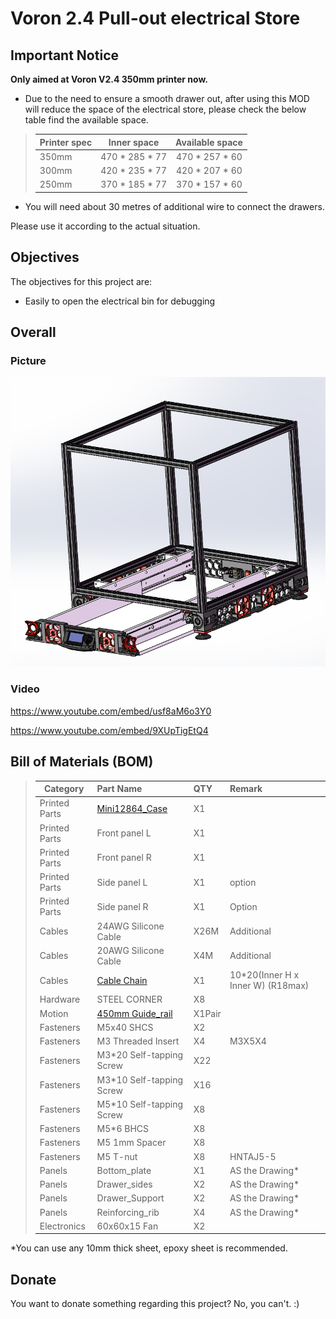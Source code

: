 # Voron 2.4 Pull-out electrical Store 


## Important Notice

**Only aimed at Voron V2.4 350mm printer now.**  
    

* Due to the need to ensure a smooth drawer out, after using this MOD will reduce the space of the electrical store, please check the below table find the available space.

>| **Printer spec**|Inner space     |**Available space**|
>| ----------------| :------------: | :---------------: |
>| 350mm           | 470 * 285 * 77 | 470 * 257 * 60    |
>| 300mm           | 420 * 235 * 77 | 420 * 207 * 60    |
>| 250mm           | 370 * 185 * 77 | 370 * 157 * 60    |

* You will need about 30 metres of additional wire to connect the drawers.


Please use it according to the actual situation.

## Objectives

The objectives for this project are:

* Easily to open the electrical bin for debugging

## Overall

### Picture

![图片](Photos/Voron_V2.4_Pull-out_electrical_store.PNG)
### Video

https://www.youtube.com/embed/usf8aM6o3Y0

https://www.youtube.com/embed/9XUpTigEtQ4
 
## Bill of Materials (BOM)

>| **Category**|Part Name |**QTY**|Remark
>| ----------------| :------------ | :--------------- | :--------------- |
>|Printed Parts|[Mini12864_Case](./STL)|X1||
>|Printed Parts|Front panel L|X1||
>|Printed Parts|Front panel R|X1||
>|Printed Parts|Side panel L|X1|option|
>|Printed Parts|Side panel R|X1|Option|
>|Cables|24AWG Silicone Cable| X26M |Additional |
>|Cables|20AWG Silicone Cable| X4M |Additional |
>|Cables|[Cable Chain](https://www.amazon.com/Befenybay-Internal-Flexible-Machines-10mmX20mm/dp/B07SFFT1K5)|X1|10*20(Inner H x Inner W)  (R18max)|
>|Hardware|STEEL CORNER|X8||
>|Motion|[450mm Guide_rail](https://www.amazon.com/dp/B08C9PK2L8)|X1Pair||
>|Fasteners|M5x40 SHCS|X2| |
>|Fasteners|M3 Threaded Insert|X4| M3X5X4|
>|Fasteners|M3*20 Self-tapping Screw|X22| |
>|Fasteners|M3*10 Self-tapping Screw|X16| |
>|Fasteners|M5*10 Self-tapping Screw|X8| |
>|Fasteners|M5*6 BHCS|X8||
>|Fasteners|M5 1mm Spacer|X8||
>|Fasteners|M5 T-nut |X8| HNTAJ5-5|
>|Panels|Bottom_plate|X1|AS the Drawing*|
>|Panels|Drawer_sides|X2|AS the Drawing*|
>|Panels|Drawer_Support|X2|AS the Drawing*|
>|Panels|Reinforcing_rib|X4|AS the Drawing*|
>|Electronics |60x60x15 Fan |X2||

*You can use any 10mm thick sheet, epoxy sheet is recommended.


## Donate
You want to donate something regarding this project? No, you can't. :)
